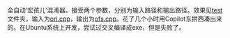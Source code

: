 全自动‘宏孩儿’混淆器。接受两个参数，分别为输入路径和输出路径。效果见[test](test)文件夹，输入为[ori.cpp](test/ori.cpp)，输出为[ofs.cpp](test/ofs.cpp)。花了几个小时用Copilot东拼西凑出来的。在Ubuntu系统上开发，尝试过交叉编译成exe，但是失败了。
